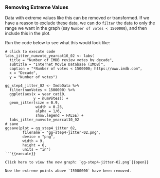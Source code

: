 ### Removing Extreme Values 

Data with extreme values like this can be removed or transformed. If we have a reason to exclude these data, we can do `filter` the data to only the range we want in the graph (say `Number of votes < 1500000`), and then include this in the plot. 

Run the code below to see what this would look like:

```
# click to execute code
labs_jitter_numvote_yearcat10_02 <- labs(
  title = "Number of IMDB review votes by decade", 
  subtitle = "Internet Movie Database (IMDB)",
  caption = "*Number of votes < 1500000; https://www.imdb.com", 
  x = "Decade", 
  y = "Number of votes")

gg_step4_jitter_02 <- ImdbData %>% 
  filter(numVotes < 1500000) %>% 
  ggplot(aes(x = year_cat10, 
             y = numVotes)) + 
  geom_jitter(size = 0.9, 
              width = 0.25,
              alpha = 1/6, 
              show.legend = FALSE) + 
  labs_jitter_numvote_yearcat10_02
# save
ggsave(plot = gg_step4_jitter_02,
        filename = "gg-step4-jitter-02.png",
        device = "png",
        width = 9,
        height = 6,
        units = "in")
```{{execute}}

Click here to view the new graph: `gg-step4-jitter-02.png`{{open}}

Now the extreme points above `15000000` have been removed. 

